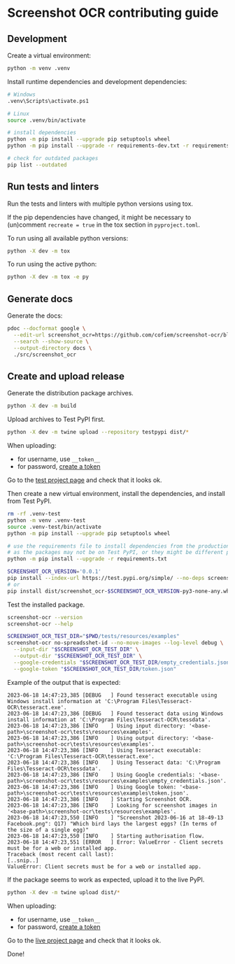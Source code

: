 # Screenshot OCR contributing guide

## Development

Create a virtual environment:

```bash
python -m venv .venv
```

Install runtime dependencies and development dependencies:

```bash
# Windows
.venv\Scripts\activate.ps1

# Linux
source .venv/bin/activate

# install dependencies
python -m pip install --upgrade pip setuptools wheel
python -m pip install --upgrade -r requirements-dev.txt -r requirements.txt

# check for outdated packages
pip list --outdated
```

## Run tests and linters

Run the tests and linters with multiple python versions using tox.

If the pip dependencies have changed, it might be necessary to 
(un)comment `recreate = true` in the tox section in `pyproject.toml`.

To run using all available python versions:

```bash
python -X dev -m tox
```

To run using the active python:

```bash
python -X dev -m tox -e py
```

## Generate docs

Generate the docs:

```bash
pdoc --docformat google \
  --edit-url screenshot_ocr=https://github.com/cofiem/screenshot-ocr/blob/main/src/screenshot_ocr/ \
  --search --show-source \
  --output-directory docs \
  ./src/screenshot_ocr
```

## Create and upload release

Generate the distribution package archives.

```bash
python -X dev -m build
```

Upload archives to Test PyPI first.

```bash
python -X dev -m twine upload --repository testpypi dist/*
```

When uploading:

- for username, use `__token__`
- for password, [create a token](https://test.pypi.org/manage/account/#api-tokens)

Go to the [test project page](https://test.pypi.org/project/screenshot-ocr) and check that it looks ok.

Then create a new virtual environment, install the dependencies, and install from Test PyPI.

```bash
rm -rf .venv-test
python -m venv .venv-test
source .venv-test/bin/activate
python -m pip install --upgrade pip setuptools wheel

# use the requirements file to install dependencies from the production PyPI,
# as the packages may not be on Test PyPI, or they might be different packages.
python -m pip install --upgrade -r requirements.txt

SCREENSHOT_OCR_VERSION='0.0.1'
pip install --index-url https://test.pypi.org/simple/ --no-deps screenshot-ocr==$SCREENSHOT_OCR_VERSION
# or
pip install dist/screenshot_ocr-$SCREENSHOT_OCR_VERSION-py3-none-any.whl
```

Test the installed package.

```bash
screenshot-ocr --version
screenshot-ocr --help

SCREENSHOT_OCR_TEST_DIR="$PWD/tests/resources/examples"
screenshot-ocr no-spreadsshet-id --no-move-images --log-level debug \
  --input-dir "$SCREENSHOT_OCR_TEST_DIR" \
  --output-dir "$SCREENSHOT_OCR_TEST_DIR" \
  --google-credentials "$SCREENSHOT_OCR_TEST_DIR/empty_credentials.json" \
  --google-token "$SCREENSHOT_OCR_TEST_DIR/token.json"
```

Example of the output that is expected:

```text
2023-06-18 14:47:23,385 [DEBUG   ] Found tesseract executable using Windows install information at 'C:\Program Files\Tesseract-OCR\tesseract.exe'.
2023-06-18 14:47:23,386 [DEBUG   ] Found tesseract data using Windows install information at 'C:\Program Files\Tesseract-OCR\tessdata'.
2023-06-18 14:47:23,386 [INFO    ] Using input directory: '<base-path>\screenshot-ocr\tests\resources\examples'.
2023-06-18 14:47:23,386 [INFO    ] Using output directory: '<base-path>\screenshot-ocr\tests\resources\examples'.
2023-06-18 14:47:23,386 [INFO    ] Using Tesseract executable: 'C:\Program Files\Tesseract-OCR\tesseract.exe'.
2023-06-18 14:47:23,386 [INFO    ] Using Tesseract data: 'C:\Program Files\Tesseract-OCR\tessdata'.
2023-06-18 14:47:23,386 [INFO    ] Using Google credentials: '<base-path>\screenshot-ocr\tests\resources\examples\empty_credentials.json'.
2023-06-18 14:47:23,386 [INFO    ] Using Google token: '<base-path>\screenshot-ocr\tests\resources\examples\token.json'.
2023-06-18 14:47:23,386 [INFO    ] Starting Screenshot OCR.
2023-06-18 14:47:23,386 [INFO    ] Looking for screenshot images in '<base-path>\screenshot-ocr\tests\resources\examples'.
2023-06-18 14:47:23,550 [INFO    ] "Screenshot 2023-06-16 at 18-49-13 Facebook.png": Q17) "Which bird lays the largest eggs? (In terms of the size of a single egg)"
2023-06-18 14:47:23,550 [INFO    ] Starting authorisation flow.
2023-06-18 14:47:23,551 [ERROR   ] Error: ValueError - Client secrets must be for a web or installed app.
Traceback (most recent call last):
[..snip..]
ValueError: Client secrets must be for a web or installed app.
```

If the package seems to work as expected, upload it to the live PyPI.

```bash
python -X dev -m twine upload dist/*
```

When uploading:

- for username, use `__token__`
- for password, [create a token](https://pypi.org/manage/account/#api-tokens)

Go to the [live project page](https://pypi.org/project/screenshot-ocr) and check that it looks ok.

Done!
